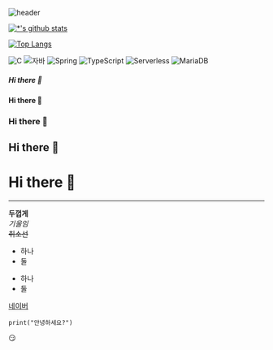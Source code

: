 ![header](https://capsule-render.vercel.app/api?type=wave&color=auto&height=300&section=header&text=깃허브%20특강&fontSize=90)

[![*'s github stats](https://github-readme-stats.vercel.app/api?username=nylee121)](https://github.com/nylee121)

[![Top Langs](https://github-readme-stats.vercel.app/api/top-langs/?username=nylee121)](https://github.com/nylee121/github-readme-stats)

![C](https://img.shields.io/badge/-C-123456?style=flat-square&logo=C&logoColor=black)
![자바](https://img.shields.io/badge/-자바-007396?style=flat&logo=Java&logoColor=ffffff)
![Spring](https://img.shields.io/badge/-Spring-6DB33F?style=for-the-badge&logo=Spring&logoColor=white)
![TypeScript](https://img.shields.io/badge/-TypeScript-3178C6?style=flat-square&logo=TypeScript&logoColor=white)
![Serverless](https://img.shields.io/badge/-Serverless-FD5750?style=flat-square&logo=Serverless&logoColor=magenta)
![MariaDB](https://img.shields.io/badge/-MariaDB-1F305F?style=flat-square&logo=mariadb&logoColor=white)




##### Hi there 👋
#### Hi there 👋
### Hi there 👋
## Hi there 👋
# Hi there 👋
---

**두껍게** <br>
*기울임* <br>
~~취소선~~
* 하나
* 둘
- 하나
- 둘

[네이버](https://www.naver.com)

```
print("안녕하세요?")
```
😏
